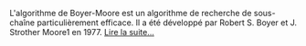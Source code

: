 L'algorithme de Boyer-Moore est un algorithme de recherche de sous-chaîne particulièrement efficace. Il a été développé par Robert S. Boyer et J. Strother Moore1 en 1977. [Lire la suite...](https://fr.wikipedia.org/wiki/Algorithme_de_Boyer-Moore)

